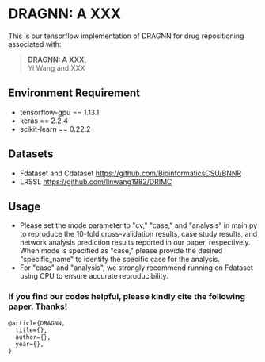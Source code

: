 # DRAGNN: A XXX
This is our tensorflow implementation of DRAGNN for drug repositioning associated with:

>**DRAGNN: A XXX,**  
>Yi Wang and XXX 
 
## Environment Requirement
- tensorflow-gpu == 1.13.1
- keras == 2.2.4
- scikit-learn == 0.22.2
## Datasets
- Fdataset and Cdataset https://github.com/BioinformaticsCSU/BNNR
- LRSSL https://github.com/linwang1982/DRIMC
## Usage
- Please set the mode parameter to "cv," "case," and "analysis" in main.py to reproduce the 10-fold cross-validation results, case study results, and network analysis prediction results reported in our paper, respectively. When mode is specified as "case," please provide the desired "specific_name" to identify the specific case for the analysis.
- For "case" and "analysis", we strongly recommend running on Fdataset using CPU to ensure accurate reproducibility.
### **If you find our codes helpful, please kindly cite the following paper. Thanks!**
	@article{DRAGNN,
	  title={},
	  author={},
	  year={},
	}
